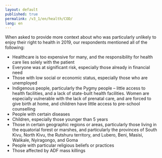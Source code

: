```yaml
---
layout: default
published: true
permalink: /v3_1/en/health/COD/
lang: en
---
```

When asked to provide more context about who was particularly unlikely to enjoy their right to health in 2019, our respondents mentioned all of the following:

-	Healthcare is too expensive for many, and the responsibility for health care lies solely with the patient
-	Everyone was at significant risk, especially those already in financial need
-	Those with low social or economic status, especially those who are unemployed
-	Indigenous people, particularly the Pygmy people – little access to health facilities, and a lack of state-built health facilities. Women are especially vulnerable with the lack of prenatal care, and are forced to give birth at home, and children have little access to pre-school counselling
-	People with certain diseases
-	Children, especially those younger than 5 years
-	Those in certain geographic regions or areas, particularly those living in the equatorial forest or marshes, and particularly the provinces of South Kivu, North Kivu, the Rutshuru territory, and Lubero, Beni, Masisi, Walikale, Nyiragongo, and Goma
-	People with particular religious beliefs or practices
-	Those affected by ADF mass killings
